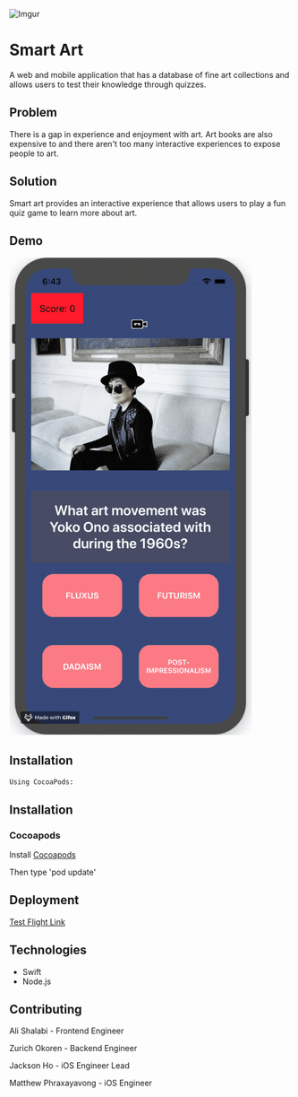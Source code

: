 ![Imgur](https://i.imgur.com/VYeYwHO.png?3)

# Smart Art


A web and mobile application that has a database of fine art collections and allows users to test their knowledge through quizzes.

## Problem
There is a gap in experience and enjoyment with art. Art books are also expensive to and there aren't too many interactive experiences to expose people to art.

## Solution
Smart art provides an interactive experience that allows users to play a fun quiz game to learn more about art.

## Demo

![alt tag](https://github.com/Mintri1199/Smart_Art_iOS_App/blob/master/progress_screenshots/demo_v1.2.gif)

## Installation

```
Using CocoaPods:
```
## Installation

### Cocoapods

Install [Cocoapods](https://cocoapods.org/#install)

Then type 'pod update'


## Deployment

[Test Flight Link](https://testflight.apple.com/join/Uzq1krYz)

## Technologies
 - Swift
 - Node.js

## Contributing


Ali Shalabi - Frontend Engineer

Zurich Okoren - Backend Engineer

Jackson Ho - iOS Engineer Lead

Matthew Phraxayavong - iOS Engineer


